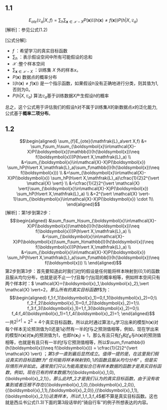 ## 1.1
$$E_{o t e}\left(\mathfrak{L}_{a} | X, f\right)=\sum_{h} \sum_{\boldsymbol{x} \in \mathcal{X}-X} P(\boldsymbol{x}) \mathbb{I}(h(\boldsymbol{x}) \neq f(\boldsymbol{x})) P\left(h | X, \mathfrak{L}_{a}\right)$$
[解析]：参见公式(1.2)

[公式分解]:
- $f$ ：希望学习的真实目标函数
- $\sum_{h}$ ：表示假设空间中所有可能假设的总和
- $\mathcal{X}$ :整个样本空间
- $\sum_{\boldsymbol{x} \in \mathcal{X}-X}$ ：训练集 $X$ 外的样本$x$。
- $P(\boldsymbol{x})$ 数据点的概率分布
- $\mathbb{I}(h(\boldsymbol{x}) \neq f(\boldsymbol{x}))$ 是一个指示函数，如果假设$h$没有正确地进行分类，则其值为1,否则为0。
- $P\left(h | X, \mathfrak{L}_{a}\right)$ 算法$\mathfrak{L}_{a}$基于训练数据$X$产生假设$h$的概率

总之，这个公式用于评估我们的假设$h$对不属于训练集$X$的新数据点$x$的泛化能力,公式基于**概率二项分布**。

## 1.2
$$\begin{aligned}
\sum_{f}E_{ote}(\mathfrak{L}_a\vert X,f) &= \sum_f\sum_h\sum_{\boldsymbol{x}\in\mathcal{X}-X}P(\boldsymbol{x})\mathbb{I}(h(\boldsymbol{x})\neq f(\boldsymbol{x}))P(h\vert X,\mathfrak{L}_a) \\
&=\sum_{\boldsymbol{x}\in\mathcal{X}-X}P(\boldsymbol{x}) \sum_hP(h\vert X,\mathfrak{L}_a)\sum_f\mathbb{I}(h(\boldsymbol{x})\neq f(\boldsymbol{x})) \\
&=\sum_{\boldsymbol{x}\in\mathcal{X}-X}P(\boldsymbol{x}) \sum_hP(h\vert X,\mathfrak{L}_a)\cfrac{1}{2}2^{\vert \mathcal{X} \vert} \\
&=\cfrac{1}{2}2^{\vert \mathcal{X} \vert}\sum_{\boldsymbol{x}\in\mathcal{X}-X}P(\boldsymbol{x}) \sum_hP(h\vert X,\mathfrak{L}_a) \\
&=2^{\vert \mathcal{X} \vert-1}\sum_{\boldsymbol{x}\in\mathcal{X}-X}P(\boldsymbol{x}) \cdot 1\\
\end{aligned}$$
[解析]：第1步到第2步：
$$\begin{aligned}
&\sum_f\sum_h\sum_{\boldsymbol{x}\in\mathcal{X}-X}P(\boldsymbol{x})\mathbb{I}(h(\boldsymbol{x})\neq f(\boldsymbol{x}))P(h\vert X,\mathfrak{L}_a) \\
&=\sum_{\boldsymbol{x}\in\mathcal{X}-X}P(\boldsymbol{x})\sum_f\sum_h\mathbb{I}(h(\boldsymbol{x})\neq f(\boldsymbol{x}))P(h\vert X,\mathfrak{L}_a) \\
&=\sum_{\boldsymbol{x}\in\mathcal{X}-X}P(\boldsymbol{x}) \sum_hP(h\vert X,\mathfrak{L}_a)\sum_f\mathbb{I}(h(\boldsymbol{x})\neq f(\boldsymbol{x})) \\
\end{aligned}$$
第2步到第3步：首先要知道此时我们对$f$的假设是任何能将样本映射到{0,1}的函数且服从均匀分布，也就是说不止一个$f$且每个$f$出现的概率相等，例如样本空间只有两个样本时：$ \mathcal{X}=\{\boldsymbol{x}_1,\boldsymbol{x}_2\},\vert \mathcal{X} \vert=2$，那么所有的真实目标函数$f$为：
$$\begin{aligned}
f_1:f_1(\boldsymbol{x}_1)=0,f_1(\boldsymbol{x}_2)=0;\\
f_2:f_2(\boldsymbol{x}_1)=0,f_2(\boldsymbol{x}_2)=1;\\
f_3:f_3(\boldsymbol{x}_1)=1,f_3(\boldsymbol{x}_2)=0;\\
f_4:f_4(\boldsymbol{x}_1)=1,f_4(\boldsymbol{x}_2)=1;
\end{aligned}$$
一共$2^{\vert \mathcal{X} \vert}=2^2=4$个真实目标函数。所以此时通过算法$\mathfrak{L}_a$学习出来的模型$h(\boldsymbol{x})$对每个样本无论预测值为0还是1必然有一半的$f$与之预测值相等，例如，现在学出来的模型$h(\boldsymbol{x})$对$\boldsymbol{x}_1$的预测值为1，也即$h(\boldsymbol{x}_1)=1$，那么有且只有$f_3$和$f_4$与$h(\boldsymbol{x})$的预测值相等，也就是有且只有一半的$f$与它预测值相等，所以$\sum_f\mathbb{I}(h(\boldsymbol{x})\neq f(\boldsymbol{x})) = \cfrac{1}{2}2^{\vert \mathcal{X} \vert} $；第3步一直到最后显然成立。值得一提的是，在这里我们假设真实的目标函数$f$为“任何能将样本映射到{0,1}的函数且服从均匀分布”，但是实际情形并非如此，通常我们只认为能高度拟合已有样本数据的函数才是真实目标函数，例如，现在已有的样本数据为$\{(\boldsymbol{x}_1,0),(\boldsymbol{x}_2,1)\}$，那么此时$f_2$才是我们认为的真实目标函数，由于没有收集到或者压根不存在$\{(\boldsymbol{x}_1,0),(\boldsymbol{x}_2,0)\},\{(\boldsymbol{x}_1,1),(\boldsymbol{x}_2,0)\},\{(\boldsymbol{x}_1,1),(\boldsymbol{x}_2,1)\}$这类样本，所以$f_1,f_3,f_4$都不算是真实目标函数。这也就是西瓜书公式(1.3)下面的第3段话举的“骑自行车”的例子所想表达的内容。
